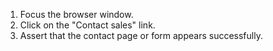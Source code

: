 1. Focus the browser window.
2. Click on the "Contact sales" link.
3. Assert that the contact page or form appears successfully.
